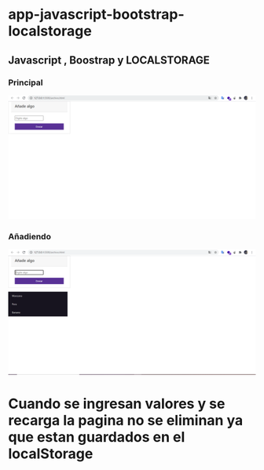 # app-javascript-bootstrap-localstorage

<h2> Javascript , Boostrap y LOCALSTORAGE</h2>

<h3>Principal</h3>

![](images/image1.PNG)

<h3>Añadiendo</h3>

![](images/image2.PNG)

<h1> Cuando se ingresan valores y se recarga la pagina no se eliminan ya que estan guardados en el localStorage</h1>
